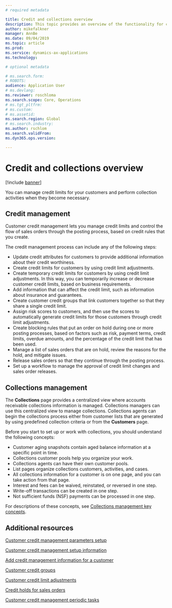 ```yaml
---
# required metadata

title: Credit and collections overview
description: This topic provides an overview of the functionality for credit and collections.
author: mikefalkner
manager: AnnBe
ms.date: 09/04/2019
ms.topic: article
ms.prod: 
ms.service: dynamics-ax-applications
ms.technology: 

# optional metadata

# ms.search.form:  
# ROBOTS: 
audience: Application User
# ms.devlang: 
ms.reviewer: roschloma
ms.search.scope: Core, Operations
# ms.tgt_pltfrm: 
# ms.custom: 
# ms.assetid: 
ms.search.region: Global
# ms.search.industry: 
ms.author: rschlom
ms.search.validFrom: 
ms.dyn365.ops.version: 

---
```

# Credit and collections overview

[!include [banner](../includes/banner.md)]

You can manage credit limits for your customers and perform collection activities when they become necessary.

## Credit management

Customer credit management lets you manage credit limits and control the flow of sales orders through the posting process, based on credit rules that you create.

The credit management process can include any of the following steps:

- Update credit attributes for customers to provide additional information about their credit worthiness.
- Create credit limits for customers by using credit limit adjustments.
- Create temporary credit limits for customers by using credit limit adjustments. In this way, you can temporarily increase or decrease customer credit limits, based on business requirements.
- Add information that can affect the credit limit, such as information about insurance and guarantees.
- Create customer credit groups that link customers together so that they share a single credit limit.
- Assign risk scores to customers, and then use the scores to automatically generate credit limits for those customers through credit limit adjustments.
- Create blocking rules that put an order on hold during one or more posting processes, based on factors such as risk, payment terms, credit limits, overdue amounts, and the percentage of the credit limit that has been used.
- Manage a list of sales orders that are on hold, review the reasons for the hold, and mitigate issues.
- Release sales orders so that they continue through the posting process.
- Set up a workflow to manage the approval of credit limit changes and sales order releases.

## Collections management

The **Collections** page provides a centralized view where accounts receivable collections information is managed. Collections managers can use this centralized view to manage collections. Collections agents can begin the collections process either from customer lists that are generated by using predefined collection criteria or from the **Customers** page.

Before you start to set up or work with collections, you should understand the following concepts:

- Customer aging snapshots contain aged balance information at a specific point in time.
- Collections customer pools help you organize your work.
- Collections agents can have their own customer pools.
- List pages organize collections customers, activities, and cases.
- All collections information for a customer is on one page, and you can take action from that page.
- Interest and fees can be waived, reinstated, or reversed in one step.
- Write-off transactions can be created in one step.
- Not sufficient funds (NSF) payments can be processed in one step.

For descriptions of these concepts, see [Collections management key concepts](./cm-collections-concepts.md).

## Additional resources

[Customer credit management parameters setup](./cm-credit-mgmt-setup.md)

[Customer credit management setup information](./cm-setup-information.md)

[Add credit management information for a customer](./cm-add-credit-mgmt-information-customer.md)

[Customer credit groups](./cm-customer-credit-groups.md)

[Customer credit limit adjustments](./cm-credit-limit-adjustments.md)

[Credit holds for sales orders](./cm-sales-order-credit-holds.md)

[Customer credit management periodic tasks](./cm-periodic-tasks.md)
